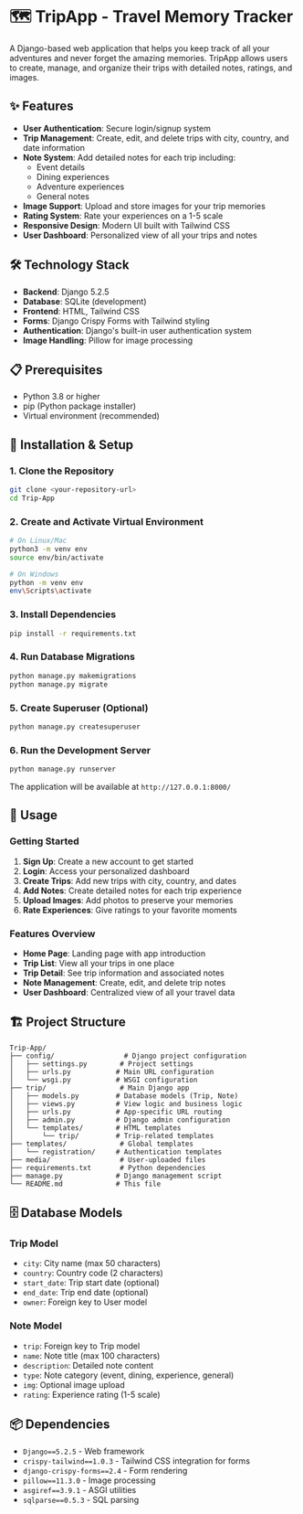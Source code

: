 # 🗺️ TripApp - Travel Memory Tracker

A Django-based web application that helps you keep track of all your adventures and never forget the amazing memories. TripApp allows users to create, manage, and organize their trips with detailed notes, ratings, and images.

## ✨ Features

- **User Authentication**: Secure login/signup system
- **Trip Management**: Create, edit, and delete trips with city, country, and date information
- **Note System**: Add detailed notes for each trip including:
  - Event details
  - Dining experiences
  - Adventure experiences
  - General notes
- **Image Support**: Upload and store images for your trip memories
- **Rating System**: Rate your experiences on a 1-5 scale
- **Responsive Design**: Modern UI built with Tailwind CSS
- **User Dashboard**: Personalized view of all your trips and notes

## 🛠️ Technology Stack

- **Backend**: Django 5.2.5
- **Database**: SQLite (development)
- **Frontend**: HTML, Tailwind CSS
- **Forms**: Django Crispy Forms with Tailwind styling
- **Authentication**: Django's built-in user authentication system
- **Image Handling**: Pillow for image processing

## 📋 Prerequisites

- Python 3.8 or higher
- pip (Python package installer)
- Virtual environment (recommended)

## 🚀 Installation & Setup

### 1. Clone the Repository
```bash
git clone <your-repository-url>
cd Trip-App
```

### 2. Create and Activate Virtual Environment
```bash
# On Linux/Mac
python3 -m venv env
source env/bin/activate

# On Windows
python -m venv env
env\Scripts\activate
```

### 3. Install Dependencies
```bash
pip install -r requirements.txt
```

### 4. Run Database Migrations
```bash
python manage.py makemigrations
python manage.py migrate
```

### 5. Create Superuser (Optional)
```bash
python manage.py createsuperuser
```

### 6. Run the Development Server
```bash
python manage.py runserver
```

The application will be available at `http://127.0.0.1:8000/`

## 📱 Usage

### Getting Started
1. **Sign Up**: Create a new account to get started
2. **Login**: Access your personalized dashboard
3. **Create Trips**: Add new trips with city, country, and dates
4. **Add Notes**: Create detailed notes for each trip experience
5. **Upload Images**: Add photos to preserve your memories
6. **Rate Experiences**: Give ratings to your favorite moments

### Features Overview
- **Home Page**: Landing page with app introduction
- **Trip List**: View all your trips in one place
- **Trip Detail**: See trip information and associated notes
- **Note Management**: Create, edit, and delete trip notes
- **User Dashboard**: Centralized view of all your travel data

## 🏗️ Project Structure

```
Trip-App/
├── config/                 # Django project configuration
│   ├── settings.py        # Project settings
│   ├── urls.py           # Main URL configuration
│   └── wsgi.py           # WSGI configuration
├── trip/                  # Main Django app
│   ├── models.py         # Database models (Trip, Note)
│   ├── views.py          # View logic and business logic
│   ├── urls.py           # App-specific URL routing
│   ├── admin.py          # Django admin configuration
│   └── templates/        # HTML templates
│       └── trip/         # Trip-related templates
├── templates/             # Global templates
│   └── registration/     # Authentication templates
├── media/                 # User-uploaded files
├── requirements.txt       # Python dependencies
├── manage.py             # Django management script
└── README.md             # This file
```

## 🗄️ Database Models

### Trip Model
- `city`: City name (max 50 characters)
- `country`: Country code (2 characters)
- `start_date`: Trip start date (optional)
- `end_date`: Trip end date (optional)
- `owner`: Foreign key to User model

### Note Model
- `trip`: Foreign key to Trip model
- `name`: Note title (max 100 characters)
- `description`: Detailed note content
- `type`: Note category (event, dining, experience, general)
- `img`: Optional image upload
- `rating`: Experience rating (1-5 scale)

## 📦 Dependencies

- `Django==5.2.5` - Web framework
- `crispy-tailwind==1.0.3` - Tailwind CSS integration for forms
- `django-crispy-forms==2.4` - Form rendering
- `pillow==11.3.0` - Image processing
- `asgiref==3.9.1` - ASGI utilities
- `sqlparse==0.5.3` - SQL parsing